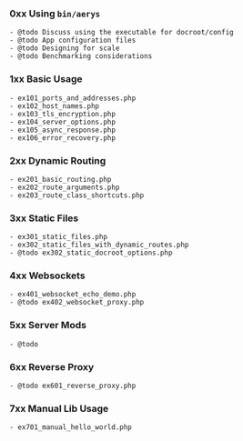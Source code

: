 ### 0xx Using `bin/aerys`
    - @todo Discuss using the executable for docroot/config
    - @todo App configuration files
    - @todo Designing for scale
    - @todo Benchmarking considerations

### 1xx Basic Usage
    - ex101_ports_and_addresses.php
    - ex102_host_names.php
    - ex103_tls_encryption.php
    - ex104_server_options.php
    - ex105_async_response.php
    - ex106_error_recovery.php

### 2xx Dynamic Routing
    - ex201_basic_routing.php
    - ex202_route_arguments.php
    - ex203_route_class_shortcuts.php

### 3xx Static Files
    - ex301_static_files.php
    - ex302_static_files_with_dynamic_routes.php
    - @todo ex302_static_docroot_options.php

### 4xx Websockets
    - ex401_websocket_echo_demo.php
    - @todo ex402_websocket_proxy.php

### 5xx Server Mods
    - @todo

### 6xx Reverse Proxy
    - @todo ex601_reverse_proxy.php

### 7xx Manual Lib Usage
    - ex701_manual_hello_world.php

